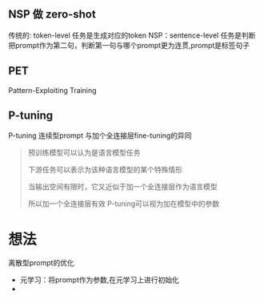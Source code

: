 

## NSP 做 zero-shot
传统的: token-level 任务是生成对应的token
NSP：sentence-level 任务是判断把prompt作为第二句，判断第一句与哪个prompt更为连贯,prompt是标签句子

## PET 
Pattern-Exploiting Training

## P-tuning
P-tuning 连续型prompt
与加个全连接层fine-tuning的异同
> 预训练模型可以认为是语言模型任务
>
> 下游任务可以表示为该种语言模型的某个特殊情形
>
> 当输出空间有限时，它又近似于加一个全连接层作为语言模型
> 
>所以加一个全连接层有效
P-tuning可以视为加在模型中的参数


# 想法
离散型prompt的优化
* 元学习：将prompt作为参数,在元学习上进行初始化
* 
